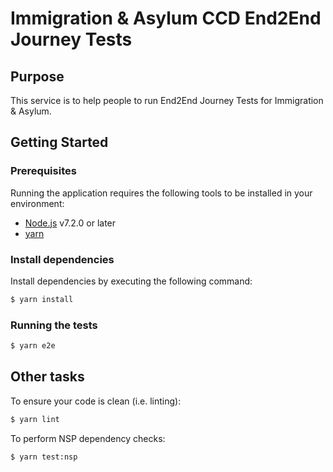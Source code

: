 # Immigration & Asylum CCD End2End Journey Tests


## Purpose

This service is to help people to run End2End Journey Tests for Immigration & Asylum.


## Getting Started

### Prerequisites

Running the application requires the following tools to be installed in your environment:

  * [Node.js](https://nodejs.org/) v7.2.0 or later
  * [yarn](https://yarnpkg.com/)

### Install dependencies

Install dependencies by executing the following command:

 ```bash
$ yarn install
 ```

### Running the tests

 ```bash
$ yarn e2e
 ```

## Other tasks

To ensure your code is clean (i.e. linting):

 ```bash
$ yarn lint
 ```

To perform NSP dependency checks:

 ```bash
$ yarn test:nsp
 ```